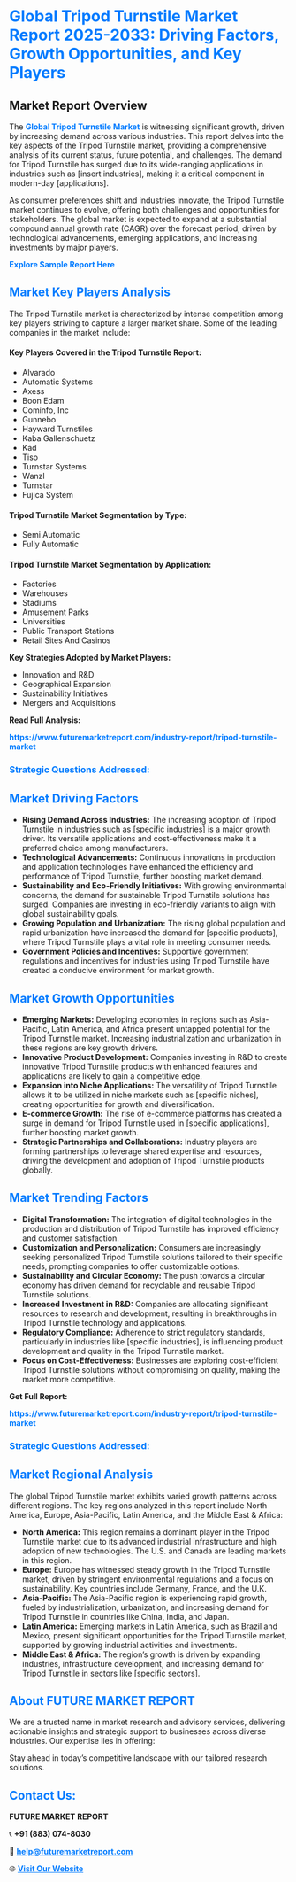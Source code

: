 <h1 style="color: #007BFF;">Global Tripod Turnstile Market Report 2025-2033: Driving Factors, Growth Opportunities, and Key Players</h1>

<section id="overview">
<h2>Market Report Overview</h2>
<p>The <a href="https://www.futuremarketreport.com/industry-report/tripod-turnstile-market" style="color: #007BFF; text-decoration: none;"><strong>Global Tripod Turnstile Market</strong></a> is witnessing significant growth, driven by increasing demand across various industries. This report delves into the key aspects of the Tripod Turnstile market, providing a comprehensive analysis of its current status, future potential, and challenges. The demand for Tripod Turnstile has surged due to its wide-ranging applications in industries such as [insert industries], making it a critical component in modern-day [applications].</p>
<p>As consumer preferences shift and industries innovate, the Tripod Turnstile market continues to evolve, offering both challenges and opportunities for stakeholders. The global market is expected to expand at a substantial compound annual growth rate (CAGR) over the forecast period, driven by technological advancements, emerging applications, and increasing investments by major players.</p>
</section>

<section id="overview">
<p><a href="https://www.futuremarketreport.com/request-sample/reportId=55446" style="color: #007BFF; text-decoration: none;"><strong>Explore Sample Report Here</strong></a></p>
</section>

<section id="key-players">
<h2 style="color: #007BFF;">Market Key Players Analysis</h2>
<p>The Tripod Turnstile market is characterized by intense competition among key players striving to capture a larger market share. Some of the leading companies in the market include:</p>
<h4>Key Players Covered in the Tripod Turnstile Report:</h4>
<ul><li>Alvarado</li><li>Automatic Systems</li><li>Axess</li><li>Boon Edam</li><li>Cominfo, Inc</li><li>Gunnebo</li><li>Hayward Turnstiles</li><li>Kaba Gallenschuetz</li><li>Kad</li><li>Tiso</li><li>Turnstar Systems</li><li>Wanzl</li><li>Turnstar</li><li>Fujica System</li></ul>
<h4>Tripod Turnstile Market Segmentation by Type:</h4>
<ul><li>Semi Automatic</li><li>Fully Automatic</li></ul>

<h4>Tripod Turnstile Market Segmentation by Application:</h4>
<ul><li>Factories</li><li>Warehouses</li><li>Stadiums</li><li>Amusement Parks</li><li>Universities</li><li>Public Transport Stations</li><li>Retail Sites And Casinos</li></ul>
<p><strong>Key Strategies Adopted by Market Players:</strong></p>
<ul>
<li>Innovation and R&D</li>
<li>Geographical Expansion</li>
<li>Sustainability Initiatives</li>
<li>Mergers and Acquisitions</li>
</ul>
</section>

<section>
<p><strong>Read Full Analysis: </strong></p><a href="https://www.futuremarketreport.com/industry-report/tripod-turnstile-market" style="color: #007BFF; text-decoration: none;"><strong>https://www.futuremarketreport.com/industry-report/tripod-turnstile-market</strong></a>
<h3 style="color: #007BFF;">Strategic Questions Addressed:</h3>
</section>

<section id="driving-factors">
<h2 style="color: #007BFF;">Market Driving Factors</h2>
<ul>
<li><strong>Rising Demand Across Industries:</strong> The increasing adoption of Tripod Turnstile in industries such as [specific industries] is a major growth driver. Its versatile applications and cost-effectiveness make it a preferred choice among manufacturers.</li>
<li><strong>Technological Advancements:</strong> Continuous innovations in production and application technologies have enhanced the efficiency and performance of Tripod Turnstile, further boosting market demand.</li>
<li><strong>Sustainability and Eco-Friendly Initiatives:</strong> With growing environmental concerns, the demand for sustainable Tripod Turnstile solutions has surged. Companies are investing in eco-friendly variants to align with global sustainability goals.</li>
<li><strong>Growing Population and Urbanization:</strong> The rising global population and rapid urbanization have increased the demand for [specific products], where Tripod Turnstile plays a vital role in meeting consumer needs.</li>
<li><strong>Government Policies and Incentives:</strong> Supportive government regulations and incentives for industries using Tripod Turnstile have created a conducive environment for market growth.</li>
</ul>
</section>

<section id="growth-opportunities">
<h2 style="color: #007BFF;">Market Growth Opportunities</h2>
<ul>
<li><strong>Emerging Markets:</strong> Developing economies in regions such as Asia-Pacific, Latin America, and Africa present untapped potential for the Tripod Turnstile market. Increasing industrialization and urbanization in these regions are key growth drivers.</li>
<li><strong>Innovative Product Development:</strong> Companies investing in R&D to create innovative Tripod Turnstile products with enhanced features and applications are likely to gain a competitive edge.</li>
<li><strong>Expansion into Niche Applications:</strong> The versatility of Tripod Turnstile allows it to be utilized in niche markets such as [specific niches], creating opportunities for growth and diversification.</li>
<li><strong>E-commerce Growth:</strong> The rise of e-commerce platforms has created a surge in demand for Tripod Turnstile used in [specific applications], further boosting market growth.</li>
<li><strong>Strategic Partnerships and Collaborations:</strong> Industry players are forming partnerships to leverage shared expertise and resources, driving the development and adoption of Tripod Turnstile products globally.</li>
</ul>
</section>

<section id="trending-factors">
<h2 style="color: #007BFF;">Market Trending Factors</h2>
<ul>
<li><strong>Digital Transformation:</strong> The integration of digital technologies in the production and distribution of Tripod Turnstile has improved efficiency and customer satisfaction.</li>
<li><strong>Customization and Personalization:</strong> Consumers are increasingly seeking personalized Tripod Turnstile solutions tailored to their specific needs, prompting companies to offer customizable options.</li>
<li><strong>Sustainability and Circular Economy:</strong> The push towards a circular economy has driven demand for recyclable and reusable Tripod Turnstile solutions.</li>
<li><strong>Increased Investment in R&D:</strong> Companies are allocating significant resources to research and development, resulting in breakthroughs in Tripod Turnstile technology and applications.</li>
<li><strong>Regulatory Compliance:</strong> Adherence to strict regulatory standards, particularly in industries like [specific industries], is influencing product development and quality in the Tripod Turnstile market.</li>
<li><strong>Focus on Cost-Effectiveness:</strong> Businesses are exploring cost-efficient Tripod Turnstile solutions without compromising on quality, making the market more competitive.</li>
</ul>
</section>

<section>
<p><strong>Get Full Report: </strong></p><a href="https://www.futuremarketreport.com/industry-report/tripod-turnstile-market" style="color: #007BFF; text-decoration: none;"><strong>https://www.futuremarketreport.com/industry-report/tripod-turnstile-market</strong></a>
<h3 style="color: #007BFF;">Strategic Questions Addressed:</h3>
</section>


<section id="regional-analysis">
<h2 style="color: #007BFF;">Market Regional Analysis</h2>
<p>The global Tripod Turnstile market exhibits varied growth patterns across different regions. The key regions analyzed in this report include North America, Europe, Asia-Pacific, Latin America, and the Middle East & Africa:</p>
<ul>
<li><strong>North America:</strong> This region remains a dominant player in the Tripod Turnstile market due to its advanced industrial infrastructure and high adoption of new technologies. The U.S. and Canada are leading markets in this region.</li>
<li><strong>Europe:</strong> Europe has witnessed steady growth in the Tripod Turnstile market, driven by stringent environmental regulations and a focus on sustainability. Key countries include Germany, France, and the U.K.</li>
<li><strong>Asia-Pacific:</strong> The Asia-Pacific region is experiencing rapid growth, fueled by industrialization, urbanization, and increasing demand for Tripod Turnstile in countries like China, India, and Japan.</li>
<li><strong>Latin America:</strong> Emerging markets in Latin America, such as Brazil and Mexico, present significant opportunities for the Tripod Turnstile market, supported by growing industrial activities and investments.</li>
<li><strong>Middle East & Africa:</strong> The region’s growth is driven by expanding industries, infrastructure development, and increasing demand for Tripod Turnstile in sectors like [specific sectors].</li>
</ul>
</section>

<footer>
<h2 style="color: #007BFF;">About FUTURE MARKET REPORT</h2>
<p>We are a trusted name in market research and advisory services, delivering actionable insights and strategic support to businesses across diverse industries. Our expertise lies in offering:</p>

<p>Stay ahead in today’s competitive landscape with our tailored research solutions.</p>

<h2 style="color: #007BFF;">Contact Us:</h2>
<p><strong>FUTURE MARKET REPORT</strong></p>
<p>📞 <strong>+91 (883) 074-8030</strong></p>
<p>📧 <strong><a href="mailto:help@futuremarketreport.com" style="color: #007BFF;">help@futuremarketreport.com</a></strong></p>
<p>🌐 <strong><a href="https://www.futuremarketreport.com/" style="color: #007BFF;">Visit Our Website</a></strong></p>
</footer>